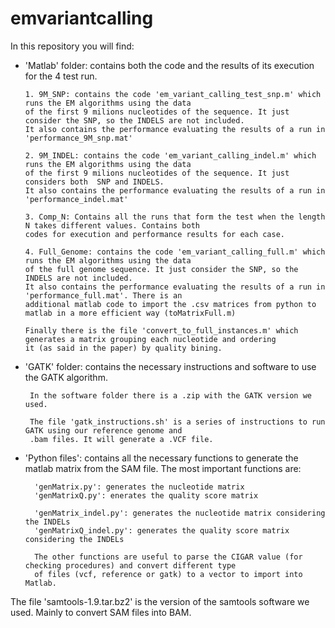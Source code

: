 # emvariantcalling

In this repository you will find:

  - 'Matlab' folder: contains both the code and the results of its execution for the 4 test run.
        
        1. 9M_SNP: contains the code 'em_variant_calling_test_snp.m' which runs the EM algorithms using the data
        of the first 9 milions nucleotides of the sequence. It just consider the SNP, so the INDELS are not included.
        It also contains the performance evaluating the results of a run in 'performance_9M_snp.mat'
        
        2. 9M_INDEL: contains the code 'em_variant_calling_indel.m' which runs the EM algorithms using the data
        of the first 9 milions nucleotides of the sequence. It just considers both  SNP and INDELS.
        It also contains the performance evaluating the results of a run in 'performance_indel.mat'
        
        3. Comp_N: Contains all the runs that form the test when the length N takes different values. Contains both
        codes for execution and performance results for each case.
        
        4. Full_Genome: contains the code 'em_variant_calling_full.m' which runs the EM algorithms using the data
        of the full genome sequence. It just consider the SNP, so the INDELS are not included.
        It also contains the performance evaluating the results of a run in 'performance_full.mat'. There is an
        additional matlab code to import the .csv matrices from python to matlab in a more efficient way (toMatrixFull.m)
        
        Finally there is the file 'convert_to_full_instances.m' which generates a matrix grouping each nucleotide and ordering
        it (as said in the paper) by quality bining. 
        
       
 - 'GATK' folder: contains the necessary instructions and software to use the GATK algorithm.
        
        In the software folder there is a .zip with the GATK version we used.
        
        The file 'gatk_instructions.sh' is a series of instructions to run GATK using our reference genome and
        .bam files. It will generate a .VCF file.
        

- 'Python files': contains all the necessary functions to generate the matlab matrix from the SAM file. The most 
important functions are:
        
        'genMatrix.py': generates the nucleotide matrix
        'genMatrixQ.py': enerates the quality score matrix
        
        'genMatrix_indel.py': generates the nucleotide matrix considering the INDELs
        'genMatrixQ_indel.py': generates the quality score matrix considering the INDELs
        
        The other functions are useful to parse the CIGAR value (for checking procedures) and convert different type
        of files (vcf, reference or gatk) to a vector to import into Matlab.
        

The file 'samtools-1.9.tar.bz2' is the version of the samtools software we used. Mainly to convert SAM files into BAM.
